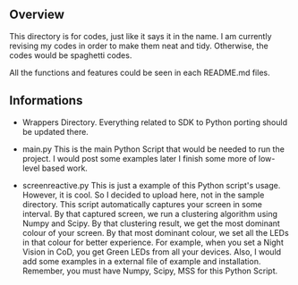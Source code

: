 

## Overview
This directory is for codes, just like it says it in the name.
I am currently revising my codes in order to make them neat and tidy. Otherwise, the codes would be spaghetti codes. 

All the functions and features could be seen in each README.md files.

## Informations

 - Wrappers Directory.
Everything related to SDK to Python porting should be updated there. 

- main.py
This is the main Python Script that would be needed to run the project. I would post some examples later I finish some more of low-level based work. 

- screenreactive.py
This is just a example of this Python script's usage. However, it is cool. So I decided to upload here, not in the sample directory. This script automatically captures your screen in some interval. By that captured screen, we run a clustering algorithm using Numpy and Scipy. By that clustering result, we get the most dominant colour of your screen. By that most dominant colour, we set all the LEDs in that colour for better experience. For example, when you set a Night Vision in CoD, you get Green LEDs from all your devices. Also, I would add some examples in a external file of example and installation. Remember, you must have Numpy, Scipy, MSS for this Python Script. 
